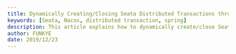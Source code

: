 ```yaml
---
title: Dynamically Creating/Closing Seata Distributed Transactions through AOP
keywords: [Seata, Nacos, distributed transaction, spring]
description: This article explains how to dynamically create/close Seata distributed transactions using AOP.
author: FUNKYE
date: 2019/12/23
---
```

